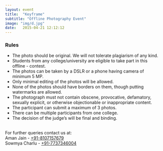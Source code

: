 ```yaml
---
layout: event
title:  "Keyframe"
subtitle: "Offline Photography Event"
image: "img/d.jpg"
date:   2015-04-21 12:12:12
---
```


### Rules
- The photo should be original. We will not tolerate plagiarism of any kind.
- Students from any college/university are eligible to take part in this offline - contest.
- The photos can be taken by a DSLR or a phone having camera of minimum 5 MP. 
- Only minimal editing of the photos will be allowed.
- None of the photos should have borders on them, though putting watermarks are allowed.
- The photograph must not contain obscene, provocative, defamatory, sexually explicit, or otherwise objectionable or inappropriate content.
- The participant can submit a maximum of 3 photos.
- There can be multiple participants from one college.
- The decision of the judge’s will be final and binding.

<br>For further queries contact us at:
<br>Aman Jain - <a class="hot-link" href="tel:+918107157679">+91-8107157679</a>
<br>Sowmya Charlu - <a class="hot-link" href="tel:+917737346004">+91-7737346004</a>